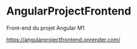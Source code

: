 # AngularProjectFrontend  
  
Front-end du projet Angular M1  

https://angularprojectfrontend.onrender.com/

